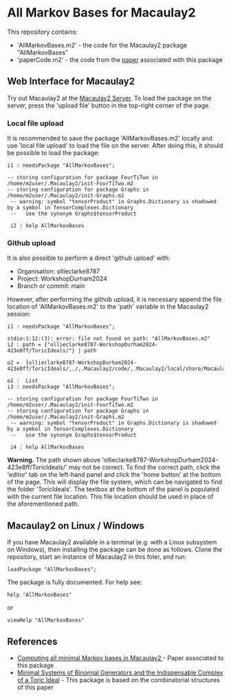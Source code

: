 # All Markov Bases for Macaulay2

This repository contains:
- 'AllMarkovBases.m2' - the code for the Macaulay2 package "AllMarkovBases"
- 'paperCode.m2' - the code from the [paper](https://arxiv.org/abs/2502.19031) associated with this package

## Web Interface for Macaulay2 

Try out Macaulay2 at the [Macaulay2 Server](https://www.unimelb-macaulay2.cloud.edu.au/). To load the package on the server, press the 'upload file' button in the top-right corner of the page. 

### Local file upload
It is recommended to save the package 'AllMarkovBases.m2' locally and use 'local file upload' to load the file on the server. After doing this, it should be possible to load the package:

    i1 : needsPackage "AllMarkovBases";
    
    -- storing configuration for package FourTiTwo in /home/m2user/.Macaulay2/init-FourTiTwo.m2
    -- storing configuration for package Graphs in /home/m2user/.Macaulay2/init-Graphs.m2
     -- warning: symbol "tensorProduct" in Graphs.Dictionary is shadowed by a symbol in TensorComplexes.Dictionary
     --   use the synonym Graphs$tensorProduct

     i2 : help AllMarkovBases

### Github upload
It is also possible to perform a direct 'github upload' with:

- Organisation: ollieclarke8787
- Project: WorkshopDurham2024
- Branch or commit: main

However, after performing the github upload, it is necessary append the file location of 'AllMarkovBases.m2' to the 'path' variable in the Macaulay2 session:

    i1 : needsPackage "AllMarkovBases";

    stdio:1:12:(3): error: file not found on path: "AllMarkovBases.m2" 
    i2 : path = {"ollieclarke8787-WorkshopDurham2024-423e8ff/ToricIdeals/"} | path
    
    o2 =  {ollieclarke8787-WorkshopDurham2024-423e8ff/ToricIdeals/,./,.Macaulay2/code/,.Macaulay2/local/share/Macaulay2/,/usr/share/Macaulay2/} 
    
    o2 :  List 
    i3 : needsPackage "AllMarkovBases";
    
    -- storing configuration for package FourTiTwo in /home/m2user/.Macaulay2/init-FourTiTwo.m2
    -- storing configuration for package Graphs in /home/m2user/.Macaulay2/init-Graphs.m2
     -- warning: symbol "tensorProduct" in Graphs.Dictionary is shadowed by a symbol in TensorComplexes.Dictionary
     --   use the synonym Graphs$tensorProduct

     i4 : help AllMarkovBases

**Warning.** The path shown above 'ollieclarke8787-WorkshopDurham2024-423e8ff/ToricIdeals/' may not be correct. To find the correct path, click the 'editor' tab on the left-hand panel and click the 'home button' at the bottom of the page. This will display the file system, which can be navigated to find the folder 'ToricIdeals'. The textbox at the bottom of the panel is populated with the current file location. This file location should be used in place of the aforementioned path. 

## Macaulay2 on Linux / Windows

If you have Macaulay2 available in a terminal (e.g. with a Linux subsystem on Windows), then installing the package can be done as follows. Clone the repository, start an instance of Macaulay2 in this foler, and run:

    loadPackage "AllMarkovBases";

The package is fully documented. For help see:

    help "AllMarkovBases"

or

    viewHelp "AllMarkovBases"

## References

- [Computing all minimal Markov bases in Macaulay2
](https://arxiv.org/abs/2502.19031) - Paper associated to this package
- [Minimal Systems of Binomial Generators and the Indispensable Complex of a Toric Ideal](https://www.jstor.org/stable/20534971) - This package is based on the combinatorial structures of this paper
